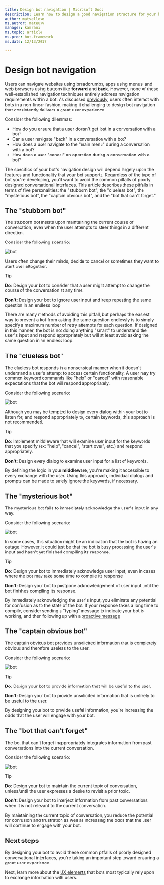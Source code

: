 ```yaml
---
title: Design bot navigation | Microsoft Docs
description: Learn how to design a good navigation structure for your bot and how to avoid the most common navigation design errors.
author: matvelloso
ms.author: mateusv
manager: kamrani
ms.topic: article
ms.prod: bot-framework
ms.date: 12/13/2017
 
---
```


# Design bot navigation

Users can navigate websites using breadcrumbs, apps using menus, and web browsers using buttons like **forward** and **back**. However, none of these well-established navigation techniques entirely address navigation requirements within a bot. As discussed [previously](~/bot-service-design-conversation-flow.md#handle-interruptions), users often interact with bots in a non-linear fashion, making it challenging to design bot navigation that consistently delivers a great user experience. 

Consider the following dilemmas:

- How do you ensure that a user doesn't get lost in a conversation with a bot? 
- Can a user navigate "back" in a conversation with a bot? 
- How does a user navigate to the "main menu" during a conversation with a bot? 
- How does a user "cancel" an operation during a conversation with a bot? 

The specifics of your bot's navigation design will depend largely upon the features and functionality that your bot supports. Regardless of the type of bot you're developing, you'll want to avoid the common pitfalls of poorly designed conversational interfaces. This article describes these pitfalls in terms of five personalities: the "stubborn bot", the "clueless bot", the "mysterious bot", the "captain obvious bot", and the "bot that can't forget." 

## The "stubborn bot"

The stubborn bot insists upon maintaining the current course of conversation, 
even when the user attempts to steer things in a different direction. 

Consider the following scenario: 

![bot](~/media/bot-service-design-navigation/stubborn-bot.png)

Users often change their minds, decide to cancel or sometimes they want to start over altogether. 

> [!TIP]
> <b>Do</b>: Design your bot to consider that a user might attempt to change the course of the conversation at any time. 
>
> <b>Don't</b>: Design your bot to ignore user input and keep repeating the same question in an endless loop. 

There are many methods of avoiding this pitfall, but perhaps the easiest way to prevent a bot from asking the same question endlessly is to simply specify a maximum number of retry attempts for each question. If designed in this manner, the bot is not doing anything "smart" to understand the user's input and respond appropriately but will at least avoid asking the same question in an endless loop. 

## The "clueless bot"

The clueless bot responds in a nonsensical manner when it doesn't understand a user's attempt to access certain functionality. A user may try common keyword commands like "help" or "cancel" with reasonable expectations that the bot will respond appropriately.

Consider the following scenario: 

![bot](~/media/bot-service-design-navigation/clueless-bot.png)

Although you may be tempted to design every dialog within your bot to listen for, and respond appropriately to, certain keywords, this approach is not recommended. 

> [!TIP]
> <b>Do</b>: Implement [middleware](v4sdk/bot-builder-create-middleware.md) that will examine user input for the keywords that you specify (ex: "help", "cancel", "start over", etc.) and respond appropriately. 
> 
> <b>Don't</b>: Design every dialog to examine user input for a list of keywords. 

By defining the logic in your **middleware**, you're making it accessible to every exchange with the user. Using this approach, individual dialogs and prompts can be made to safely ignore the keywords, if necessary.

## The "mysterious bot"

The mysterious bot fails to immediately acknowledge the user's input in any way. 

Consider the following scenario: 

![bot](~/media/bot-service-design-navigation/mysterious-bot.png)

In some cases, this situation might be an indication that the bot is having an outage. 
However, it could just be that the bot is busy processing the user's input and hasn't yet finished compiling its response. 

> [!TIP]
> <b>Do</b>: Design your bot to immediately acknowledge user input, even in cases where the bot may take some time to compile its response. 
> 
> <b>Don't</b>: Design your bot to postpone acknowledgement of user input until the bot finishes compiling its response.

By immediately acknowledging the user's input, you eliminate any potential for confusion as to the state of the bot. If your response takes a long time to compile, consider sending a "typing" message to indicate your bot is working, and then following up with a [proactive message](v4sdk/bot-builder-howto-proactive-message.md)

## The "captain obvious bot"

The captain obvious bot provides unsolicited information that is completely obvious and therefore useless to the user. 

Consider the following scenario:

![bot](~/media/bot-service-design-navigation/captainobvious-bot.png)

> [!TIP]
> <b>Do</b>: Design your bot to provide information that will be useful to the user. 
> 
> <b>Don't</b>: Design your bot to provide unsolicited information that is unlikely to be useful to the user.

By designing your bot to provide useful information, you're increasing the odds that the user will engage with your bot.

## The "bot that can't forget"

The bot that can't forget inappropriately integrates information from past conversations into the current conversation. 

Consider the following scenario:

![bot](~/media/bot-service-design-navigation/rememberall-bot.png)

> [!TIP]
> <b>Do</b>: Design your bot to maintain the current topic of conversation, unless/until the user expresses a desire to revisit a prior topic. 
> 
> <b>Don't</b>: Design your bot to interject information from past conversations when it is not relevant to the current conversation.

By maintaining the current topic of conversation, you reduce the potential for confusion and frustration as well as increasing the odds that the user will continue to engage with your bot.

## Next steps

By designing your bot to avoid these common pitfalls of poorly designed conversational interfaces, you're taking an important step toward ensuring a great user experience. 

Next, learn more about the [UX elements](~/bot-service-design-user-experience.md) that bots most typically rely upon to exchange information with users. 
